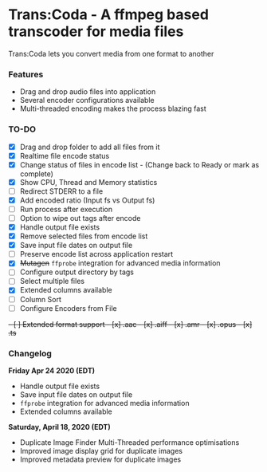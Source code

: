 # Trans:Coda - A ffmpeg based transcoder for media files
Trans:Coda lets you convert media from one format to another

### Features
* Drag and drop audio files into application
* Several encoder configurations available
* Multi-threaded encoding makes the process blazing fast

### TO-DO
- [x] Drag and drop folder to add all files from it
- [x] Realtime file encode status
- [x] Change status of files in encode list - (Change back to Ready or mark as complete)
- [x] Show CPU, Thread and Memory statistics
- [ ] Redirect STDERR to a file
- [x] Add encoded ratio (Input fs vs Output fs)
- [ ] Run process after execution
- [ ] Option to wipe out tags after encode
- [x] Handle output file exists
- [x] Remove selected files from encode list
- [x] Save input file dates on output file
- [ ] Preserve encode list across application restart
- [x] ~~Mutagen~~ `ffprobe` integration for advanced media information
- [ ] Configure output directory by tags
- [ ] Select multiple files
- [x] Extended columns available
- [ ] Column Sort
- [ ] Configure Encoders from File
<del>
- [ ] Extended format support
  - [x] .aac
  - [x] .aiff
  - [x] .amr
  - [x] .opus
  - [x] .ts</del>

### Changelog
**Friday Apr 24 2020 (EDT)** 
- Handle output file exists
- Save input file dates on output file
- `ffprobe` integration for advanced media information
- Extended columns available

**Saturday, April 18, 2020 (EDT)**
- Duplicate Image Finder Multi-Threaded performance optimisations
- Improved image display grid for duplicate images
- Improved metadata preview for duplicate images